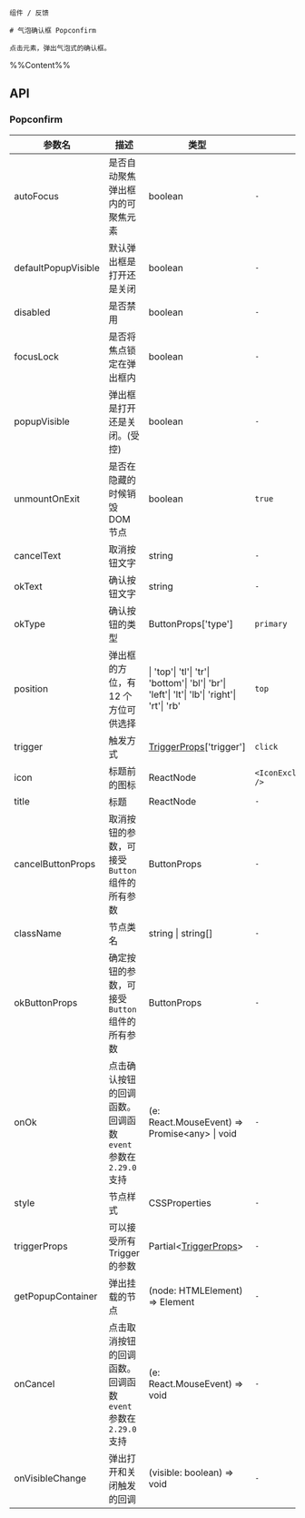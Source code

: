 `````
组件 / 反馈

# 气泡确认框 Popconfirm

点击元素，弹出气泡式的确认框。
`````

%%Content%%

## API

### Popconfirm

|参数名|描述|类型|默认值|版本|
|---|---|---|---|---|
|autoFocus|是否自动聚焦弹出框内的可聚焦元素|boolean |`-`|-|
|defaultPopupVisible|默认弹出框是打开还是关闭|boolean |`-`|-|
|disabled|是否禁用|boolean |`-`|2.11.0|
|focusLock|是否将焦点锁定在弹出框内|boolean |`-`|-|
|popupVisible|弹出框是打开还是关闭。(受控)|boolean |`-`|-|
|unmountOnExit|是否在隐藏的时候销毁 DOM 节点|boolean |`true`|-|
|cancelText|取消按钮文字|string |`-`|-|
|okText|确认按钮文字|string |`-`|-|
|okType|确认按钮的类型|ButtonProps['type'] |`primary`|-|
|position|弹出框的方位，有 12 个方位可供选择|\| 'top'\| 'tl'\| 'tr'\| 'bottom'\| 'bl'\| 'br'\| 'left'\| 'lt'\| 'lb'\| 'right'\| 'rt'\| 'rb' |`top`|-|
|trigger|触发方式|[TriggerProps](trigger#trigger)['trigger'] |`click`|-|
|icon|标题前的图标|ReactNode |`<IconExclamationCircleFill />`|-|
|title|标题|ReactNode |`-`|-|
|cancelButtonProps|取消按钮的参数，可接受 `Button` 组件的所有参数|ButtonProps |`-`|-|
|className|节点类名|string \| string[] |`-`|-|
|okButtonProps|确定按钮的参数，可接受 `Button` 组件的所有参数|ButtonProps |`-`|-|
|onOk|点击确认按钮的回调函数。回调函数 `event` 参数在 `2.29.0` 支持|(e: React.MouseEvent) =&gt; Promise&lt;any&gt; \| void |`-`|-|
|style|节点样式|CSSProperties |`-`|-|
|triggerProps|可以接受所有 Trigger 的参数|Partial&lt;[TriggerProps](trigger#trigger)&gt; |`-`|-|
|getPopupContainer|弹出挂载的节点|(node: HTMLElement) => Element |`-`|-|
|onCancel|点击取消按钮的回调函数。 回调函数 `event` 参数在 `2.29.0` 支持|(e: React.MouseEvent) => void |`-`|-|
|onVisibleChange|弹出打开和关闭触发的回调|(visible: boolean) => void |`-`|-|
